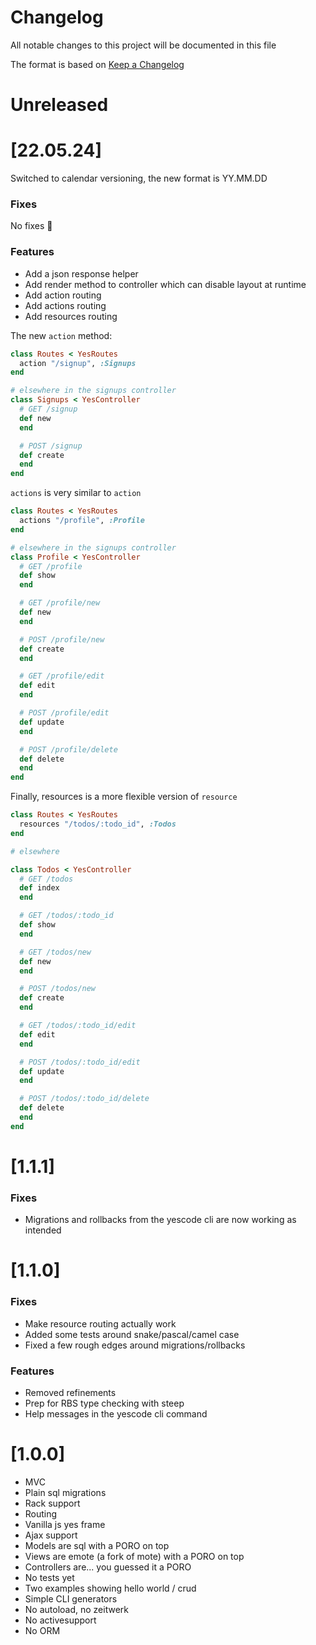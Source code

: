 # Changelog

All notable changes to this project will be documented in this file

The format is based on [Keep a Changelog](https://keepachangelog.com/en/1.0.0/)

# Unreleased

# [22.05.24]

Switched to calendar versioning, the new format is YY.MM.DD

### Fixes

No fixes :tada:

### Features

- Add a json response helper
- Add render method to controller which can disable layout at runtime
- Add action routing
- Add actions routing
- Add resources routing

The new `action` method:

```rb
class Routes < YesRoutes
  action "/signup", :Signups
end

# elsewhere in the signups controller
class Signups < YesController
  # GET /signup
  def new
  end

  # POST /signup
  def create
  end
end
```

`actions` is very similar to `action`

```rb
class Routes < YesRoutes
  actions "/profile", :Profile
end

# elsewhere in the signups controller
class Profile < YesController
  # GET /profile
  def show
  end

  # GET /profile/new
  def new
  end

  # POST /profile/new
  def create
  end

  # GET /profile/edit
  def edit
  end

  # POST /profile/edit
  def update
  end

  # POST /profile/delete
  def delete
  end
end
```

Finally, resources is a more flexible version of `resource`

```rb
class Routes < YesRoutes
  resources "/todos/:todo_id", :Todos
end

# elsewhere

class Todos < YesController
  # GET /todos
  def index
  end

  # GET /todos/:todo_id
  def show
  end

  # GET /todos/new
  def new
  end

  # POST /todos/new
  def create
  end

  # GET /todos/:todo_id/edit
  def edit
  end

  # POST /todos/:todo_id/edit
  def update
  end

  # POST /todos/:todo_id/delete
  def delete
  end
end
```

# [1.1.1]

### Fixes

- Migrations and rollbacks from the yescode cli are now working as intended

# [1.1.0]

### Fixes

- Make resource routing actually work
- Added some tests around snake/pascal/camel case
- Fixed a few rough edges around migrations/rollbacks

### Features

- Removed refinements
- Prep for RBS type checking with steep
- Help messages in the yescode cli command

# [1.0.0]

- MVC
- Plain sql migrations
- Rack support
- Routing
- Vanilla js yes frame
- Ajax support
- Models are sql with a PORO on top
- Views are emote (a fork of mote) with a PORO on top
- Controllers are... you guessed it a PORO
- No tests yet
- Two examples showing hello world / crud
- Simple CLI generators
- No autoload, no zeitwerk
- No activesupport
- No ORM

